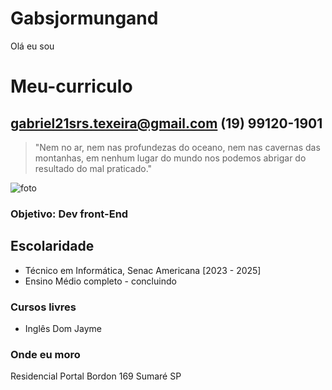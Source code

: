 # Gabsjormungand
  Olá eu sou
# Meu-curriculo
## gabriel21srs.texeira@gmail.com (19) 99120-1901
> "Nem no ar, nem nas profundezas do oceano, nem nas cavernas das montanhas, em nenhum lugar do mundo nos podemos abrigar do resultado do mal praticado."

![foto](foto.jfif)
### Objetivo: Dev front-End

## Escolaridade
- Técnico em Informática, Senac Americana [2023 - 2025]
- Ensino Médio completo - concluindo

### Cursos livres
- Inglês Dom Jayme

### Onde eu moro
Residencial Portal Bordon 169 Sumaré SP
